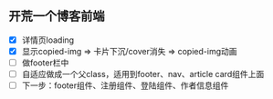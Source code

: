 ## 开荒一个博客前端
- [x] 详情页loading
- [x] 显示copied-img => 卡片下沉/cover消失 => copied-img动画
- [ ] 做footer栏中
- [ ] 自适应做成一个父class，适用到footer、nav、article card组件上面
- [ ] 下一步：footer组件、注册组件、登陆组件、作者信息组件